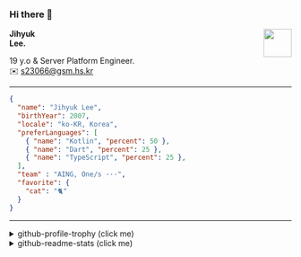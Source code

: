 ### Hi there 👋
<img src="https://github.githubassets.com/images/mona-loading-default.gif" width="50px" align="right">
</a>

**Jihyuk\
Lee.**

19 y.o & Server Platform Engineer.\
✉️ <s23066@gsm.hs.kr>

---

```json
{
  "name": "Jihyuk Lee",
  "birthYear": 2007,
  "locale": "ko-KR, Korea",
  "preferLanguages": [
    { "name": "Kotlin", "percent": 50 },
    { "name": "Dart", "percent": 25 },
    { "name": "TypeScript", "percent": 25 },
  ],
  "team" : "AING, One/s ···",
  "favorite": {
    "cat": "🐈"
  }
}
```
---
<details>
  <summary>github-profile-trophy (click me)</summary>
  
![](https://github-profile-trophy.vercel.app/?username=withJihyuk&row=1&column=8&theme=nord)
  
</details>
<details>
  <summary>github-readme-stats (click me)</summary>
  
<!--START_SECTION:waka-->
![Code Time](http://img.shields.io/badge/Code%20Time-979%20hrs%207%20mins-blue)

![Lines of code](https://img.shields.io/badge/%EC%A0%80%EB%8A%94%20%EC%97%AC%ED%83%9C%EA%B9%8C%EC%A7%80%20-747.6%20thousand%20%EC%A4%84%EC%9D%98%20%EC%BD%94%EB%93%9C%EB%A5%BC%20%EC%9E%91%EC%84%B1%ED%96%88%EC%96%B4%EC%9A%94.-blue)

**저는 아침형 인간이에요. 🐤** 

```text
🌞 아침                     985 commits         ██████░░░░░░░░░░░░░░░░░░░   22.38 % 
🌆 낮　                     1522 commits        █████████░░░░░░░░░░░░░░░░   34.58 % 
🌃 저녁                     1548 commits        █████████░░░░░░░░░░░░░░░░   35.17 % 
🌙 밤　                     347 commits         ██░░░░░░░░░░░░░░░░░░░░░░░   07.88 % 
```


📊 **저는 이번주를 이렇게 시간을 보냈어요.** 

```text
🕑︎ Timezone: Asia/Seoul

💬 프로그래밍 언어들: 
Java                     1 hr 16 mins        ██████████████████░░░░░░░   71.35 % 
Kotlin                   19 mins             ████░░░░░░░░░░░░░░░░░░░░░   17.93 % 
YAML                     11 mins             ███░░░░░░░░░░░░░░░░░░░░░░   10.68 % 
textmate                 0 secs              ░░░░░░░░░░░░░░░░░░░░░░░░░   00.04 % 

🔥 에디터들: 
IntelliJ IDEA            1 hr 47 mins        █████████████████████████   100.00 % 

💻 운영 체제들: 
Mac                      1 hr 47 mins        █████████████████████████   100.00 % 
```


 Last Updated on 08/10/2025 18:52:49 UTC
<!--END_SECTION:waka-->

</details>

</div>

